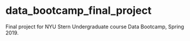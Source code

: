 # data_bootcamp_final_project
Final project for NYU Stern Undergraduate course Data Bootcamp, Spring 2019. 
